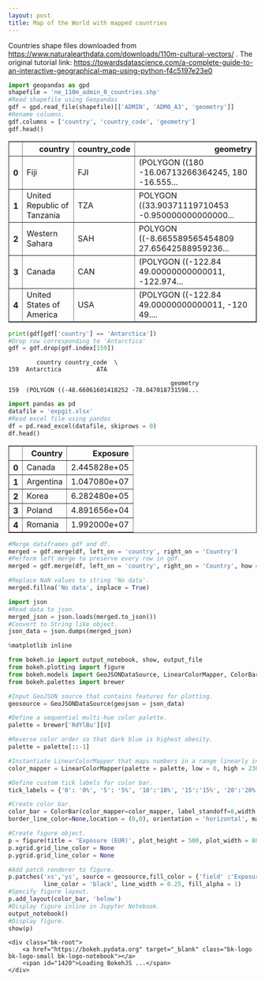 ```yaml
---
layout: post
title: Map of the World with mapped countries
---
```




Countries shape files downloaded from https://www.naturalearthdata.com/downloads/110m-cultural-vectors/ .
The original tutorial link: https://towardsdatascience.com/a-complete-guide-to-an-interactive-geographical-map-using-python-f4c5197e23e0



```python
import geopandas as gpd
shapefile = 'ne_110m_admin_0_countries.shp'
#Read shapefile using Geopandas
gdf = gpd.read_file(shapefile)[['ADMIN', 'ADM0_A3', 'geometry']]
#Rename columns.
gdf.columns = ['country', 'country_code', 'geometry']
gdf.head()
```




<div>
<style scoped>
    .dataframe tbody tr th:only-of-type {
        vertical-align: middle;
    }

    .dataframe tbody tr th {
        vertical-align: top;
    }

    .dataframe thead th {
        text-align: right;
    }
</style>
<table border="1" class="dataframe">
  <thead>
    <tr style="text-align: right;">
      <th></th>
      <th>country</th>
      <th>country_code</th>
      <th>geometry</th>
    </tr>
  </thead>
  <tbody>
    <tr>
      <th>0</th>
      <td>Fiji</td>
      <td>FJI</td>
      <td>(POLYGON ((180 -16.06713266364245, 180 -16.555...</td>
    </tr>
    <tr>
      <th>1</th>
      <td>United Republic of Tanzania</td>
      <td>TZA</td>
      <td>POLYGON ((33.90371119710453 -0.950000000000000...</td>
    </tr>
    <tr>
      <th>2</th>
      <td>Western Sahara</td>
      <td>SAH</td>
      <td>POLYGON ((-8.665589565454809 27.65642588959236...</td>
    </tr>
    <tr>
      <th>3</th>
      <td>Canada</td>
      <td>CAN</td>
      <td>(POLYGON ((-122.84 49.00000000000011, -122.974...</td>
    </tr>
    <tr>
      <th>4</th>
      <td>United States of America</td>
      <td>USA</td>
      <td>(POLYGON ((-122.84 49.00000000000011, -120 49....</td>
    </tr>
  </tbody>
</table>
</div>




```python
print(gdf[gdf['country'] == 'Antarctica'])
#Drop row corresponding to 'Antarctica'
gdf = gdf.drop(gdf.index[159])
```

            country country_code  \
    159  Antarctica          ATA   
    
                                                  geometry  
    159  (POLYGON ((-48.66061601418252 -78.047018731598...  
    


```python
import pandas as pd
datafile = 'expgit.xlsx'
#Read excel file using pandas
df = pd.read_excel(datafile, skiprows = 0)
df.head()
```




<div>
<style scoped>
    .dataframe tbody tr th:only-of-type {
        vertical-align: middle;
    }

    .dataframe tbody tr th {
        vertical-align: top;
    }

    .dataframe thead th {
        text-align: right;
    }
</style>
<table border="1" class="dataframe">
  <thead>
    <tr style="text-align: right;">
      <th></th>
      <th>Country</th>
      <th>Exposure</th>
    </tr>
  </thead>
  <tbody>
    <tr>
      <th>0</th>
      <td>Canada</td>
      <td>2.445828e+05</td>
    </tr>
    <tr>
      <th>1</th>
      <td>Argentina</td>
      <td>1.047080e+07</td>
    </tr>
    <tr>
      <th>2</th>
      <td>Korea</td>
      <td>6.282480e+05</td>
    </tr>
    <tr>
      <th>3</th>
      <td>Poland</td>
      <td>4.891656e+04</td>
    </tr>
    <tr>
      <th>4</th>
      <td>Romania</td>
      <td>1.992000e+07</td>
    </tr>
  </tbody>
</table>
</div>




```python
#Merge dataframes gdf and df.
merged = gdf.merge(df, left_on = 'country', right_on = 'Country')
#Perform left merge to preserve every row in gdf.
merged = gdf.merge(df, left_on = 'country', right_on = 'Country', how = 'left')

#Replace NaN values to string 'No data'.
merged.fillna('No data', inplace = True)

import json
#Read data to json.
merged_json = json.loads(merged.to_json())
#Convert to String like object.
json_data = json.dumps(merged_json)
```


```python
%matplotlib inline

from bokeh.io import output_notebook, show, output_file
from bokeh.plotting import figure
from bokeh.models import GeoJSONDataSource, LinearColorMapper, ColorBar
from bokeh.palettes import brewer

#Input GeoJSON source that contains features for plotting.
geosource = GeoJSONDataSource(geojson = json_data)

#Define a sequential multi-hue color palette.
palette = brewer['RdYlBu'][8]

#Reverse color order so that dark blue is highest obesity.
palette = palette[::-1]

#Instantiate LinearColorMapper that maps numbers in a range linearly into a sequence of colors. Input nan_color.
color_mapper = LinearColorMapper(palette = palette, low = 0, high = 23000000, nan_color = '#d9d9d9')

#Define custom tick labels for color bar.
tick_labels = {'0': '0%', '5': '5%', '10':'10%', '15':'15%', '20':'20%', '25':'25%', '30':'30%','35':'35%', '40': '>40%'}

#Create color bar. 
color_bar = ColorBar(color_mapper=color_mapper, label_standoff=8,width = 500, height = 20,
border_line_color=None,location = (0,0), orientation = 'horizontal', major_label_overrides = tick_labels)

#Create figure object.
p = figure(title = 'Exposure (EUR)', plot_height = 500, plot_width = 800, toolbar_location = None)
p.xgrid.grid_line_color = None
p.ygrid.grid_line_color = None

#Add patch renderer to figure. 
p.patches('xs','ys', source = geosource,fill_color = {'field' :'Exposure', 'transform' : color_mapper},
          line_color = 'black', line_width = 0.25, fill_alpha = 1)
#Specify figure layout.
p.add_layout(color_bar, 'below')
#Display figure inline in Jupyter Notebook.
output_notebook()
#Display figure.
show(p)
```



    <div class="bk-root">
        <a href="https://bokeh.pydata.org" target="_blank" class="bk-logo bk-logo-small bk-logo-notebook"></a>
        <span id="1420">Loading BokehJS ...</span>
    </div>











  <div class="bk-root" id="badfaf08-9243-4f26-81a5-31dd4f0d89f8"></div>




